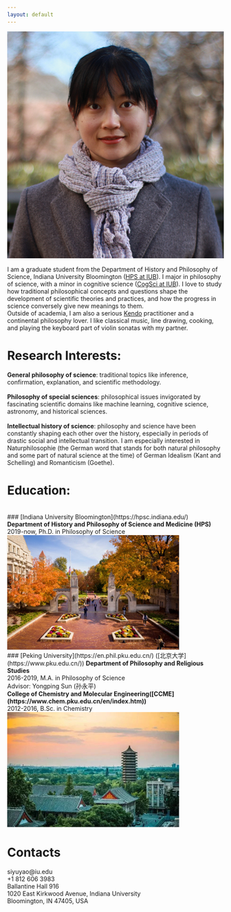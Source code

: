 ```yaml
---
layout: default
---
```


<img src="https://github.com/SiyuYaoGY/SiyuYaoGY.github.io/blob/main/Siyuyao.JPG?raw=true">

I am a graduate student from the Department of History and Philosophy of Science, Indiana University Bloomington ([HPS at IUB](https://hpsc.indiana.edu/)). I major in philosophy of science, with a minor in cognitive science ([CogSci at IUB](https://cogs.indiana.edu/)). I love to study how traditional philosophical concepts and questions shape the development of scientific theories and practices, and how the progress in science conversely give new meanings to them. 
<br>
Outside of academia, I am also a serious [Kendo](https://en.wikipedia.org/wiki/Kendo) practitioner and a continental philosophy lover. I like classical music, line drawing, cooking, and playing the keyboard part of violin sonatas with my partner.

<h1 id="Research Interests">Research Interests:</h1>

<strong>General philosophy of science</strong>: traditional topics like inference, confirmation, explanation, and scientific methodology.
<br>
<br>
<strong>Philosophy of special sciences</strong>: philosophical issues invigorated by fascinating scientific domains like machine learning, cognitive science, astronomy, and historical sciences.
<br>
<br>
<strong>Intellectual history of science</strong>: philosophy and science have been constantly shaping each other over the history, especially in periods of drastic social and intellectual transition. I am especially interested in Naturphilosophie (the German word that stands for both natural philosophy and some part of natural science at the time) of German Idealism (Kant and Schelling) and Romanticism (Goethe).

<h1 id="Education">Education:</h1>

<br>
### [Indiana University Bloomington](https://hpsc.indiana.edu/)
<strong>Department of History and Philosophy of Science and Medicine (HPS)</strong>
<br>
2019-now, Ph.D. in Philosophy of Science
<br>
<img src="https://github.com/SiyuYaoGY/SiyuYaoGY.github.io/blob/main/IUB.jpg?raw=true" width="400">
<br>
### [Peking University](https://en.phil.pku.edu.cn/) ([北京大学](https://www.pku.edu.cn/))
<strong>Department of Philosophy and Religious Studies</strong>
<br>
2016-2019, M.A. in Philosophy of Science
<br>
Advisor: Yongping Sun (孙永平)
<br>
<strong>College of Chemistry and Molecular Engineering([CCME](https://www.chem.pku.edu.cn/en/index.htm))</strong>
<br>
2012-2016, B.Sc. in Chemistry
<br>
<img src="https://github.com/SiyuYaoGY/SiyuYaoGY.github.io/blob/main/PKU.jpg?raw=true" width="400">

<h1 id="Contacts">Contacts</h1>
siyuyao@iu.edu
<br>
+1 812 606 3983
<br>
Ballantine Hall 916
<br>
1020 East Kirkwood Avenue, Indiana University
<br>
Bloomington, IN 47405, USA
